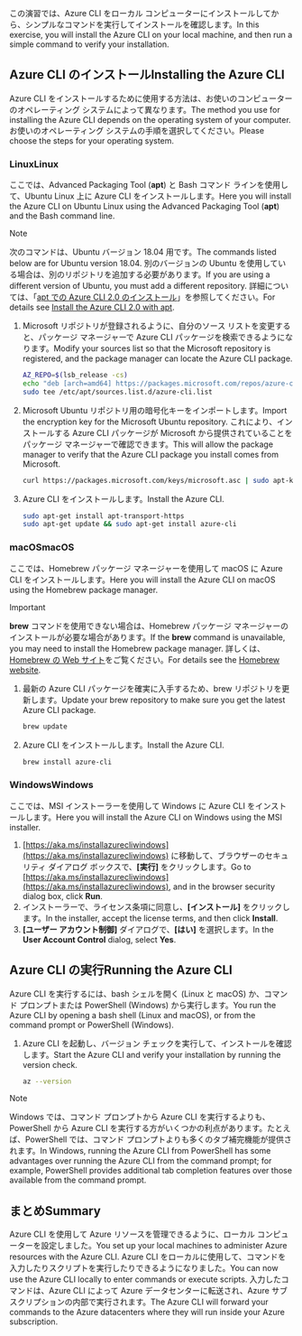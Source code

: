 
<span data-ttu-id="1c814-101">この演習では、Azure CLI をローカル コンピューターにインストールしてから、シンプルなコマンドを実行してインストールを確認します。</span><span class="sxs-lookup"><span data-stu-id="1c814-101">In this exercise, you will install the Azure CLI on your local machine, and then run a simple command to verify your installation.</span></span> 

## <a name="installing-the-azure-cli"></a><span data-ttu-id="1c814-102">Azure CLI のインストール</span><span class="sxs-lookup"><span data-stu-id="1c814-102">Installing the Azure CLI</span></span>
<span data-ttu-id="1c814-103">Azure CLI をインストールするために使用する方法は、お使いのコンピューターのオペレーティング システムによって異なります。</span><span class="sxs-lookup"><span data-stu-id="1c814-103">The method you use for installing the Azure CLI depends on the operating system of your computer.</span></span> <span data-ttu-id="1c814-104">お使いのオペレーティング システムの手順を選択してください。</span><span class="sxs-lookup"><span data-stu-id="1c814-104">Please choose the steps for your operating system.</span></span>

### <a name="linux"></a><span data-ttu-id="1c814-105">Linux</span><span class="sxs-lookup"><span data-stu-id="1c814-105">Linux</span></span>
<span data-ttu-id="1c814-106">ここでは、Advanced Packaging Tool (**apt**) と Bash コマンド ラインを使用して、Ubuntu Linux 上に Azure CLI をインストールします。</span><span class="sxs-lookup"><span data-stu-id="1c814-106">Here you will install the Azure CLI on Ubuntu Linux using the Advanced Packaging Tool (**apt**) and the Bash command line.</span></span>

> [!NOTE]
> <span data-ttu-id="1c814-107">次のコマンドは、Ubuntu バージョン 18.04 用です。</span><span class="sxs-lookup"><span data-stu-id="1c814-107">The commands listed below are for Ubuntu version 18.04.</span></span> <span data-ttu-id="1c814-108">別のバージョンの Ubuntu を使用している場合は、別のリポジトリを追加する必要があります。</span><span class="sxs-lookup"><span data-stu-id="1c814-108">If you are using a different version of Ubuntu, you must add a different repository.</span></span> <span data-ttu-id="1c814-109">詳細については、「[apt での Azure CLI 2.0 のインストール](https://docs.microsoft.com/cli/azure/install-azure-cli-apt)」を参照してください。</span><span class="sxs-lookup"><span data-stu-id="1c814-109">For details see [Install the Azure CLI 2.0 with apt](https://docs.microsoft.com/cli/azure/install-azure-cli-apt).</span></span>

1. <span data-ttu-id="1c814-110">Microsoft リポジトリが登録されるように、自分のソース リストを変更すると、パッケージ マネージャーで Azure CLI パッケージを検索できるようになります。</span><span class="sxs-lookup"><span data-stu-id="1c814-110">Modify your sources list so that the Microsoft repository is registered, and the package manager can locate the Azure CLI package.</span></span>

    ```bash
    AZ_REPO=$(lsb_release -cs)
    echo "deb [arch=amd64] https://packages.microsoft.com/repos/azure-cli/ $AZ_REPO main" | \
    sudo tee /etc/apt/sources.list.d/azure-cli.list
    ```
1. <span data-ttu-id="1c814-111">Microsoft Ubuntu リポジトリ用の暗号化キーをインポートします。</span><span class="sxs-lookup"><span data-stu-id="1c814-111">Import the encryption key for the Microsoft Ubuntu repository.</span></span> <span data-ttu-id="1c814-112">これにより、インストールする Azure CLI パッケージが Microsoft から提供されていることをパッケージ マネージャーで確認できます。</span><span class="sxs-lookup"><span data-stu-id="1c814-112">This will allow the package manager to verify that the Azure CLI package you install comes from Microsoft.</span></span>

    ```bash
    curl https://packages.microsoft.com/keys/microsoft.asc | sudo apt-key add -
    ```
1. <span data-ttu-id="1c814-113">Azure CLI をインストールします。</span><span class="sxs-lookup"><span data-stu-id="1c814-113">Install the Azure CLI.</span></span>

    ```bash
    sudo apt-get install apt-transport-https
    sudo apt-get update && sudo apt-get install azure-cli
    ```

### <a name="macos"></a><span data-ttu-id="1c814-114">macOS</span><span class="sxs-lookup"><span data-stu-id="1c814-114">macOS</span></span>
<span data-ttu-id="1c814-115">ここでは、Homebrew パッケージ マネージャーを使用して macOS に Azure CLI をインストールします。</span><span class="sxs-lookup"><span data-stu-id="1c814-115">Here you will install the Azure CLI on macOS using the Homebrew package manager.</span></span>

> [!IMPORTANT]
> <span data-ttu-id="1c814-116">**brew** コマンドを使用できない場合は、Homebrew パッケージ マネージャーのインストールが必要な場合があります。</span><span class="sxs-lookup"><span data-stu-id="1c814-116">If the **brew** command is unavailable, you may need to install the Homebrew package manager.</span></span> <span data-ttu-id="1c814-117">詳しくは、[Homebrew の Web サイト](https://brew.sh/)をご覧ください。</span><span class="sxs-lookup"><span data-stu-id="1c814-117">For details see the [Homebrew website](https://brew.sh/).</span></span>

1. <span data-ttu-id="1c814-118">最新の Azure CLI パッケージを確実に入手するため、brew リポジトリを更新します。</span><span class="sxs-lookup"><span data-stu-id="1c814-118">Update your brew repository to make sure you get the latest Azure CLI package.</span></span>

    ```bash
    brew update
    ```
1. <span data-ttu-id="1c814-119">Azure CLI をインストールします。</span><span class="sxs-lookup"><span data-stu-id="1c814-119">Install the Azure CLI.</span></span>

    ```bash
    brew install azure-cli
    ```

### <a name="windows"></a><span data-ttu-id="1c814-120">Windows</span><span class="sxs-lookup"><span data-stu-id="1c814-120">Windows</span></span>
<span data-ttu-id="1c814-121">ここでは、MSI インストーラーを使用して Windows に Azure CLI をインストールします。</span><span class="sxs-lookup"><span data-stu-id="1c814-121">Here you will install the Azure CLI on Windows using the MSI installer.</span></span>

1. <span data-ttu-id="1c814-122">[https://aka.ms/installazurecliwindows](https://aka.ms/installazurecliwindows) に移動して、ブラウザーのセキュリティ ダイアログ ボックスで、**[実行]** をクリックします。</span><span class="sxs-lookup"><span data-stu-id="1c814-122">Go to [https://aka.ms/installazurecliwindows](https://aka.ms/installazurecliwindows), and in the browser security dialog box, click **Run**.</span></span>
1. <span data-ttu-id="1c814-123">インストーラーで、ライセンス条項に同意し、**[インストール]** をクリックします。</span><span class="sxs-lookup"><span data-stu-id="1c814-123">In the installer, accept the license terms, and then click **Install**.</span></span>
1. <span data-ttu-id="1c814-124">**[ユーザー アカウント制御]** ダイアログで、**[はい]** を選択します。</span><span class="sxs-lookup"><span data-stu-id="1c814-124">In the **User Account Control** dialog, select **Yes**.</span></span>

## <a name="running-the-azure-cli"></a><span data-ttu-id="1c814-125">Azure CLI の実行</span><span class="sxs-lookup"><span data-stu-id="1c814-125">Running the Azure CLI</span></span>
<span data-ttu-id="1c814-126">Azure CLI を実行するには、bash シェルを開く (Linux と macOS) か、コマンド プロンプトまたは PowerShell (Windows) から実行します。</span><span class="sxs-lookup"><span data-stu-id="1c814-126">You run the Azure CLI by opening a bash shell (Linux and macOS), or from the command prompt or PowerShell (Windows).</span></span>

1. <span data-ttu-id="1c814-127">Azure CLI を起動し、バージョン チェックを実行して、インストールを確認します。</span><span class="sxs-lookup"><span data-stu-id="1c814-127">Start the Azure CLI and verify your installation by running the version check.</span></span>

    ```bash
    az --version
    ```

> [!NOTE]
> <span data-ttu-id="1c814-128">Windows では、コマンド プロンプトから Azure CLI を実行するよりも、PowerShell から Azure CLI を実行する方がいくつかの利点があります。たとえば、PowerShell では、コマンド プロンプトよりも多くのタブ補完機能が提供されます。</span><span class="sxs-lookup"><span data-stu-id="1c814-128">In Windows, running the Azure CLI from PowerShell has some advantages over running the Azure CLI from the command prompt; for example, PowerShell provides additional tab completion features over those available from the command prompt.</span></span> 

## <a name="summary"></a><span data-ttu-id="1c814-129">まとめ</span><span class="sxs-lookup"><span data-stu-id="1c814-129">Summary</span></span>
<span data-ttu-id="1c814-130">Azure CLI を使用して Azure リソースを管理できるように、ローカル コンピューターを設定しました。</span><span class="sxs-lookup"><span data-stu-id="1c814-130">You set up your local machines to administer Azure resources with the Azure CLI.</span></span> <span data-ttu-id="1c814-131">Azure CLI をローカルに使用して、コマンドを入力したりスクリプトを実行したりできるようになりました。</span><span class="sxs-lookup"><span data-stu-id="1c814-131">You can now use the Azure CLI locally to enter commands or execute scripts.</span></span> <span data-ttu-id="1c814-132">入力したコマンドは、Azure CLI によって Azure データセンターに転送され、Azure サブスクリプションの内部で実行されます。</span><span class="sxs-lookup"><span data-stu-id="1c814-132">The Azure CLI will forward your commands to the Azure datacenters where they will run inside your Azure subscription.</span></span>
